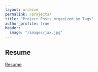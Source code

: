 ```yaml
---
layout: archive
permalink: /projects/
title: "Project Posts organized by Tags"
author_profile: true
header:
  image: "/images/jax.jpg"
---
```

<h2>Resume <br> </h2>
<a href="resume.pdf" target="_blank">Resume</a>

